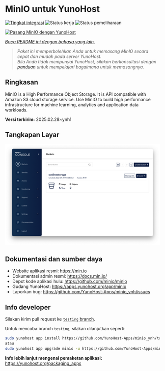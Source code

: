 <!--
N.B.: README ini dibuat secara otomatis oleh <https://github.com/YunoHost/apps/tree/master/tools/readme_generator>
Ini TIDAK boleh diedit dengan tangan.
-->

# MinIO untuk YunoHost

[![Tingkat integrasi](https://apps.yunohost.org/badge/integration/minio)](https://ci-apps.yunohost.org/ci/apps/minio/)
![Status kerja](https://apps.yunohost.org/badge/state/minio)
![Status pemeliharaan](https://apps.yunohost.org/badge/maintained/minio)

[![Pasang MinIO dengan YunoHost](https://install-app.yunohost.org/install-with-yunohost.svg)](https://install-app.yunohost.org/?app=minio)

*[Baca README ini dengan bahasa yang lain.](./ALL_README.md)*

> *Paket ini memperbolehkan Anda untuk memasang MinIO secara cepat dan mudah pada server YunoHost.*  
> *Bila Anda tidak mempunyai YunoHost, silakan berkonsultasi dengan [panduan](https://yunohost.org/install) untuk mempelajari bagaimana untuk memasangnya.*

## Ringkasan

MinIO is a High Performance Object Storage. It is API compatible with Amazon S3 cloud storage service. Use MinIO to build high performance infrastructure for machine learning, analytics and application data workloads.


**Versi terkirim:** 2025.02.28~ynh1

## Tangkapan Layar

![Tangkapan Layar pada MinIO](./doc/screenshots/screenshot.png)

## Dokumentasi dan sumber daya

- Website aplikasi resmi: <https://min.io>
- Dokumentasi admin resmi: <https://docs.min.io/>
- Depot kode aplikasi hulu: <https://github.com/minio/minio>
- Gudang YunoHost: <https://apps.yunohost.org/app/minio>
- Laporkan bug: <https://github.com/YunoHost-Apps/minio_ynh/issues>

## Info developer

Silakan kirim pull request ke [`testing` branch](https://github.com/YunoHost-Apps/minio_ynh/tree/testing).

Untuk mencoba branch `testing`, silakan dilanjutkan seperti:

```bash
sudo yunohost app install https://github.com/YunoHost-Apps/minio_ynh/tree/testing --debug
atau
sudo yunohost app upgrade minio -u https://github.com/YunoHost-Apps/minio_ynh/tree/testing --debug
```

**Info lebih lanjut mengenai pemaketan aplikasi:** <https://yunohost.org/packaging_apps>
